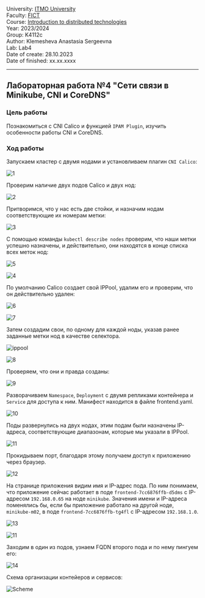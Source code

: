 University: [ITMO University](https://itmo.ru/ru/)  
Faculty: [FICT](https://fict.itmo.ru)  
Course: [Introduction to distributed technologies](https://github.com/itmo-ict-faculty/introduction-to-distributed-technologies)  
Year: 2023/2024  
Group: K4112c  
Author: Klemesheva Anastasia Sergeevna  
Lab: Lab4  
Date of create: 28.10.2023  
Date of finished: xx.xx.xxxx

---

## Лабораторная работа №4 "Сети связи в Minikube, CNI и CoreDNS"
### Цель работы

Познакомиться с CNI Calico и функцией `IPAM Plugin`, изучить особенности работы CNI и CoreDNS.

### Ход работы

Запускаем кластер с двумя нодами и установливаем плагин `CNI Calico`:

![1](https://github.com/primellin/2023_2024-introduction_to_distributed_technologies-K4112c-klemesheva_a_s/assets/88944945/0f2138bf-3e9f-4875-9b7a-2cba4a8600fb)

Проверим наличие двух подов Calico и двух нод:

![2](https://github.com/primellin/2023_2024-introduction_to_distributed_technologies-K4112c-klemesheva_a_s/assets/88944945/701fa13f-4117-40d5-97ba-5634d1375bf9)

Притворимся, что у нас есть две стойки, и назначим нодам соответствующие их номерам метки:

![3](https://github.com/primellin/2023_2024-introduction_to_distributed_technologies-K4112c-klemesheva_a_s/assets/88944945/55b37e2b-6b56-4b39-a284-9b0c5dcf0d87)

С помощью команды `kubectl describe nodes` проверим, что наши метки успешно назначены, и действительно, они находятся в конце списка всех меток нод:

![5](https://github.com/primellin/2023_2024-introduction_to_distributed_technologies-K4112c-klemesheva_a_s/assets/88944945/e538d577-c29a-4119-a603-e772b224b069)

![4](https://github.com/primellin/2023_2024-introduction_to_distributed_technologies-K4112c-klemesheva_a_s/assets/88944945/7511bdb8-bc5d-4304-8a62-721b03c475b4)

По умолчанию Calico создает свой IPPool, удалим его и проверим, что он действительно удален:

![6](https://github.com/primellin/2023_2024-introduction_to_distributed_technologies-K4112c-klemesheva_a_s/assets/88944945/8eb4375d-d02a-4283-86ea-7378d85990b1)

![7](https://github.com/primellin/2023_2024-introduction_to_distributed_technologies-K4112c-klemesheva_a_s/assets/88944945/81d451d4-b169-4ac2-ae91-ecfdbf465366)

Затем создадим свои, по одному для каждой ноды, указав ранее заданные метки нод в качестве селектора.

![ippool](https://github.com/primellin/2023_2024-introduction_to_distributed_technologies-K4112c-klemesheva_a_s/assets/88944945/4a7b18d3-0f80-4763-8c59-25f0e69ee898)

![8](https://github.com/primellin/2023_2024-introduction_to_distributed_technologies-K4112c-klemesheva_a_s/assets/88944945/c2d289fb-59e6-4682-aa97-53bc8187e316)

Проверяем, что они и правда созданы:

![9](https://github.com/primellin/2023_2024-introduction_to_distributed_technologies-K4112c-klemesheva_a_s/assets/88944945/11ad409e-d4a1-404b-af0a-78ab2b2a2430)

Разворачиваем `Namespace`, `Deployment` с двумя репликами контейнера и `Service` для доступа к ним. Манифест находится в файле frontend.yaml.

![10](https://github.com/primellin/2023_2024-introduction_to_distributed_technologies-K4112c-klemesheva_a_s/assets/88944945/cb436b14-55ac-4c59-a953-58f3908453ee)

Поды развернулись на двух нодах, этим подам были назначены IP-адреса, соответствующие диапазонам, которые мы указали в IPPool.

![11](https://github.com/primellin/2023_2024-introduction_to_distributed_technologies-K4112c-klemesheva_a_s/assets/88944945/3c268c8d-3066-4cc5-9fda-a743017924d5)

Прокидываем порт, благодаря этому получаем доступ к приложению через браузер.

![12](https://github.com/primellin/2023_2024-introduction_to_distributed_technologies-K4112c-klemesheva_a_s/assets/88944945/3288f88c-d9a0-4fa5-8aa2-17ac8cc26545)

На странице приложения видим имя и IP-адрес пода. По ним понимаем, что приложение сейчас работает в поде `frontend-7cc6876ffb-d5dms` с IP-адресом `192.168.0.65` на ноде `minikube`. Значения имени и IP-адреса поменялись бы, если бы приложение работало на другой ноде, `minikube-m02`, в поде `frontend-7cc6876ffb-tg4fl` с IP-адресом `192.168.1.0`.

![13](https://github.com/primellin/2023_2024-introduction_to_distributed_technologies-K4112c-klemesheva_a_s/assets/88944945/b92c0fbf-e46c-46f9-94fc-8ee09338b696)

![11](https://github.com/primellin/2023_2024-introduction_to_distributed_technologies-K4112c-klemesheva_a_s/assets/88944945/c4c73c1d-6ae7-4574-8fa0-778076ef7ab2)

Заходим в один из подов, узнаем FQDN второго пода и по нему пингуем его:

![14](https://github.com/primellin/2023_2024-introduction_to_distributed_technologies-K4112c-klemesheva_a_s/assets/88944945/e04ac73f-99c6-459a-9c08-158659bb5495)

Схема организации контейеров и сервисов:

![Scheme](https://github.com/primellin/2023_2024-introduction_to_distributed_technologies-K4112c-klemesheva_a_s/assets/88944945/f94c9a9f-4fb6-4d6d-88e8-26bd89caed69)


